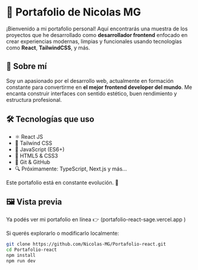 # 🚀 Portafolio de Nicolas MG

¡Bienvenido a mi portafolio personal! Aquí encontrarás una muestra de los proyectos que he desarrollado como **desarrollador frontend** enfocado en crear experiencias modernas, limpias y funcionales usando tecnologías como **React**, **TailwindCSS**, y más.

## 🧠 Sobre mí

Soy un apasionado por el desarrollo web, actualmente en formación constante para convertirme en **el mejor frontend developer del mundo**. Me encanta construir interfaces con sentido estético, buen rendimiento y estructura profesional.

## 🛠️ Tecnologías que uso

- ⚛️ React JS
- 🎨 Tailwind CSS
- 🧩 JavaScript (ES6+)
- 🧱 HTML5 & CSS3
- 🧠 Git & GitHub
- 🔍 Próximamente: TypeScript, Next.js y más...

Este portafolio está en constante evolución. 🚧

## 🖼️ Vista previa

Ya podés ver mi portafolio en línea 👉 (portafolio-react-sage.vercel.app
)

Si querés explorarlo o modificarlo localmente:

```bash
git clone https://github.com/Nicolas-MG/Portafolio-react.git
cd Portafolio-react
npm install
npm run dev
